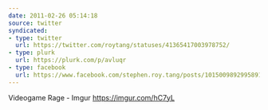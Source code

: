 ```yaml
---
date: 2011-02-26 05:14:18
source: twitter
syndicated:
- type: twitter
  url: https://twitter.com/roytang/statuses/41365417003978752/
- type: plurk
  url: https://plurk.com/p/avluqr
- type: facebook
  url: https://www.facebook.com/stephen.roy.tang/posts/10150098929958912
---
```


Videogame Rage - Imgur https://imgur.com/hC7yL